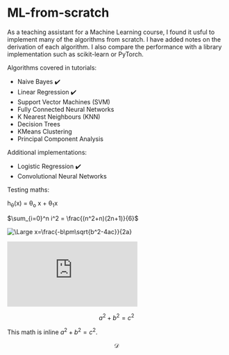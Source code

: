# ML-from-scratch
As a teaching assistant for a Machine Learning course, I found it usful to implement many of the algorithms from scratch. I have added notes on the derivation of each algorithm. I also compare the performance with a library implementation such as scikit-learn or PyTorch.

Algorithms covered in tutorials:
- Naive Bayes :heavy_check_mark:
- Linear Regression :heavy_check_mark:
- Support Vector Machines (SVM)
- Fully Connected Neural Networks
- K Nearest Neighbours (KNN)
- Decision Trees
- KMeans Clustering
- Principal Component Analysis

Additional implementations:
- Logistic Regression :heavy_check_mark:
- Convolutional Neural Networks


Testing maths:

h<sub>&theta;</sub>(x) = &theta;<sub>o</sub> x + &theta;<sub>1</sub>x

$\sum_{i=0}^n i^2 = \frac{(n^2+n)(2n+1)}{6}$

![\Large x=\frac{-b\pm\sqrt{b^2-4ac}}{2a}](https://latex.codecogs.com/svg.latex?\Large&space;x=\frac{-b\pm\sqrt{b^2-4ac}}{2a}) 

![\Large x=\frac{-b\pm\sqrt{b^2-4ac}}{2a}](https://latex.codecogs.com/svg.latex?x%3D%5Cfrac%7B-b%5Cpm%5Csqrt%7Bb%5E2-4ac%7D%7D%7B2a%7D)

```math
a^2+b^2=c^2
```

This math is inline $`a^2+b^2=c^2`$.

$$\mathcal{D}$$
